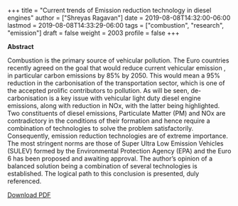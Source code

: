 +++
title = "Current trends of Emission reduction technology in diesel engines"
author = ["Shreyas Ragavan"]
date = 2019-08-08T14:32:00-06:00
lastmod = 2019-08-08T14:33:29-06:00
tags = ["combustion", "research", "emission"]
draft = false
weight = 2003
profile = false
+++

**Abstract**

Combustion is the primary source of vehicular pollution. The Euro countries recently agreed on the goal that would reduce current vehicular emission , in particular carbon emissions by 85% by 2050. This would mean a 95% reduction in the carbonisation of the transportation sector, which is one of the accepted prolific contributors to pollution. As will be seen, de-carbonisation is a key issue with vehicular light duty diesel engine emissions, along with reduction in NOx, with the latter being highlighted. Two constituents of diesel emissions, Particulate Matter (PM) and NOx are contradictory in the conditions of their formation and hence require a combination of technologies to solve the problem satisfactorily. Consequently, emission reduction technologies are of extreme importance. The most stringent norms are those of Super Ultra Low Emission Vehicles (SULEV) formed by the Environmental Protection Agency (EPA) and the Euro 6 has been proposed and awaiting approval. The author’s opinion of a balanced solution being a combination of several technologies is established. The logical path to this conclusion is presented, duly referenced.

[Download PDF](/files/Emission-technology-diesel.pdf")
